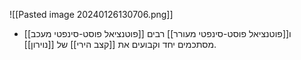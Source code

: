 ![[Pasted image 20240126130706.png]]
- [[פוטנציאל פוסט-סינפטי מעכב]] ו[[פוטנציאל פוסט-סינפטי מעורר]] רבים מסתכמים יחד וקבועים את [[קצב הירי]] של [[נוירון]].